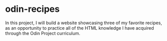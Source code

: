 # odin-recipes
In this project, I will build a website showcasing three of my favorite recipes, as an opportunity to practice all of the HTML knowledge I have acquired through the Odin Project curriculum.